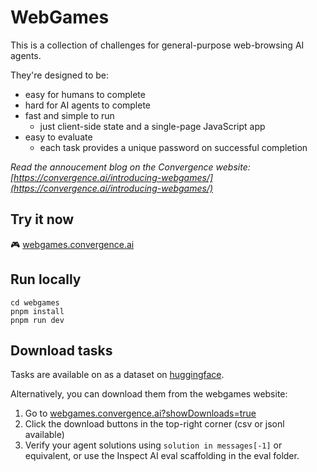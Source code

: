 # WebGames

This is a collection of challenges for general-purpose web-browsing AI agents.

They're designed to be:

- easy for humans to complete
- hard for AI agents to complete
- fast and simple to run
  - just client-side state and a single-page JavaScript app
- easy to evaluate
  - each task provides a unique password on successful completion

_Read the annoucement blog on the Convergence website: [https://convergence.ai/introducing-webgames/](https://convergence.ai/introducing-webgames/)_

## Try it now

🎮 [webgames.convergence.ai](https://webgames.convergence.ai)

## Run locally

```
cd webgames
pnpm install
pnpm run dev
```

## Download tasks

Tasks are available on as a dataset on [huggingface](https://huggingface.co/datasets/convergence-ai/webgames).

Alternatively, you can download them from the webgames website:

1. Go to [webgames.convergence.ai?showDownloads=true](https://webgames.convergence.ai?showDownloads=true)
2. Click the download buttons in the top-right corner (csv or jsonl available)
3. Verify your agent solutions using `solution in messages[-1]` or equivalent, or use the Inspect AI eval scaffolding in the eval folder.
